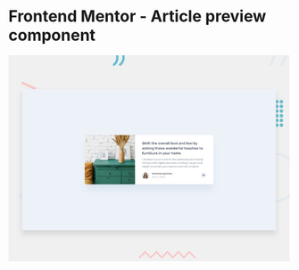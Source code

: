 # Frontend Mentor - Article preview component

![Design preview for the Article preview component coding challenge](./design/desktop-preview.jpg)